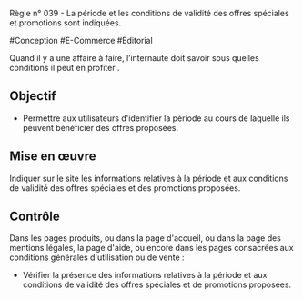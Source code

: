 
Règle n° 039  - La période et les conditions de validité des offres spéciales et promotions sont indiquées.

#Conception #E-Commerce #Editorial

Quand il y a une affaire à faire, l’internaute doit savoir sous quelles conditions il peut en profiter .

Objectif
--------

*   Permettre aux utilisateurs d'identifier la période au cours de laquelle ils peuvent bénéficier des offres proposées.

Mise en œuvre
-------------

Indiquer sur le site les informations relatives à la période et aux conditions de validité des offres spéciales et des promotions proposées.

Contrôle
--------

Dans les pages produits, ou dans la page d'accueil, ou dans la page des mentions légales, la page d'aide, ou encore dans les pages consacrées aux conditions générales d'utilisation ou de vente :

*   Vérifier la présence des informations relatives à la période et aux conditions de validité des offres spéciales et de promotions proposées.

